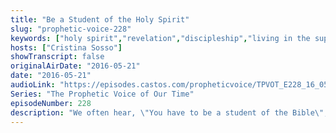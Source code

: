 ```yaml
---
title: "Be a Student of the Holy Spirit"
slug: "prophetic-voice-228"
keywords: ["holy spirit","revelation","discipleship","living in the supernatural"]
hosts: ["Cristina Sosso"]
showTranscript: false
originalAirDate: "2016-05-21"
date: "2016-05-21"
audioLink: "https://episodes.castos.com/propheticvoice/TPVOT_E228_16_05_21-22_Be_a_Student_of_the_Holy_Spirit.mp3"
Series: "The Prophetic Voice of Our Time"
episodeNumber: 228
description: "We often hear, \"You have to be a student of the Bible\", but have we missed the mark? Let's go to the Author and ask. Be a student of the Holy Spirit."
---
```

